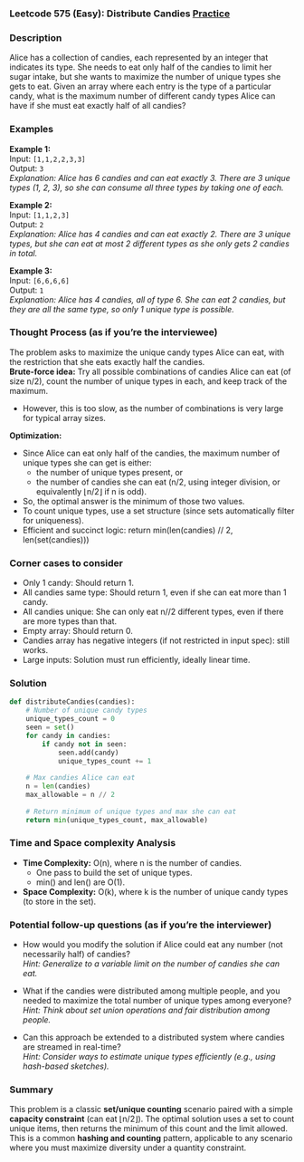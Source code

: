 ### Leetcode 575 (Easy): Distribute Candies [Practice](https://leetcode.com/problems/distribute-candies)

### Description  
Alice has a collection of candies, each represented by an integer that indicates its type. She needs to eat only half of the candies to limit her sugar intake, but she wants to maximize the number of unique types she gets to eat. Given an array where each entry is the type of a particular candy, what is the maximum number of different candy types Alice can have if she must eat exactly half of all candies?

### Examples  

**Example 1:**  
Input: `[1,1,2,2,3,3]`  
Output: `3`  
*Explanation: Alice has 6 candies and can eat exactly 3. There are 3 unique types (1, 2, 3), so she can consume all three types by taking one of each.*

**Example 2:**  
Input: `[1,1,2,3]`  
Output: `2`  
*Explanation: Alice has 4 candies and can eat exactly 2. There are 3 unique types, but she can eat at most 2 different types as she only gets 2 candies in total.*

**Example 3:**  
Input: `[6,6,6,6]`  
Output: `1`  
*Explanation: Alice has 4 candies, all of type 6. She can eat 2 candies, but they are all the same type, so only 1 unique type is possible.*

### Thought Process (as if you’re the interviewee)  
The problem asks to maximize the unique candy types Alice can eat, with the restriction that she eats exactly half the candies.  
**Brute-force idea:** Try all possible combinations of candies Alice can eat (of size n/2), count the number of unique types in each, and keep track of the maximum.  
- However, this is too slow, as the number of combinations is very large for typical array sizes.

**Optimization:**  
- Since Alice can eat only half of the candies, the maximum number of unique types she can get is either:
    - the number of unique types present, or
    - the number of candies she can eat (n/2, using integer division, or equivalently ⌊n/2⌋ if n is odd).
- So, the optimal answer is the minimum of those two values.
- To count unique types, use a set structure (since sets automatically filter for uniqueness).
- Efficient and succinct logic: return min(len(candies) // 2, len(set(candies)))

### Corner cases to consider  
- Only 1 candy: Should return 1.
- All candies same type: Should return 1, even if she can eat more than 1 candy.
- All candies unique: She can only eat n//2 different types, even if there are more types than that.
- Empty array: Should return 0.
- Candies array has negative integers (if not restricted in input spec): still works.
- Large inputs: Solution must run efficiently, ideally linear time.

### Solution

```python
def distributeCandies(candies):
    # Number of unique candy types
    unique_types_count = 0
    seen = set()
    for candy in candies:
        if candy not in seen:
            seen.add(candy)
            unique_types_count += 1
    
    # Max candies Alice can eat
    n = len(candies)
    max_allowable = n // 2
    
    # Return minimum of unique types and max she can eat
    return min(unique_types_count, max_allowable)
```

### Time and Space complexity Analysis  

- **Time Complexity:** O(n), where n is the number of candies.  
    - One pass to build the set of unique types.
    - min() and len() are O(1).
- **Space Complexity:** O(k), where k is the number of unique candy types (to store in the set).

### Potential follow-up questions (as if you’re the interviewer)  

- How would you modify the solution if Alice could eat any number (not necessarily half) of candies?  
  *Hint: Generalize to a variable limit on the number of candies she can eat.*

- What if the candies were distributed among multiple people, and you needed to maximize the total number of unique types among everyone?  
  *Hint: Think about set union operations and fair distribution among people.*

- Can this approach be extended to a distributed system where candies are streamed in real-time?  
  *Hint: Consider ways to estimate unique types efficiently (e.g., using hash-based sketches).*

### Summary
This problem is a classic **set/unique counting** scenario paired with a simple **capacity constraint** (can eat ⌊n/2⌋). The optimal solution uses a set to count unique items, then returns the minimum of this count and the limit allowed. This is a common **hashing and counting** pattern, applicable to any scenario where you must maximize diversity under a quantity constraint.